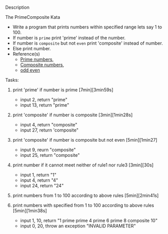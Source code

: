 Description

The PrimeComposite Kata

- Write a program that prints numbers within specified range lets say 1 to 100. 
- If number is ```prime``` print 'prime' instead of the number. 
- If number is ```composite``` but not ```even``` print 'composite' instead of number.
- Else print number. 
- Reference(s)
    - [Prime numbers](https://en.wikipedia.org/wiki/Prime_number), 
    - [Composite numbers](https://en.wikipedia.org/wiki/Composite_number), 
    - [odd even](https://en.wikipedia.org/wiki/Parity_(mathematics))
    
Tasks:

  1. print 'prime' if number is prime [7min][3min59s]
     - input 2, return "prime"
     - input 13, return "prime"
  2. print 'composite' if number is composite [3min][1min28s]
     - input 4, return "composite"
     - input 27, return 'composite"
  3. print 'composite' if number is composite but not even [5min][1min27]
     - input 9, reurn "composite"
     - input 25, return "composite"
  4. print number if it cannot meet neither of rule1 nor rule3 [3min][30s]
     - input 1, return "1"
     - input 4, return "4"
     - input 24, return "24"
  5. print numbers from 1 to 100 according to above rules [5min][2min41s]
  
  6. print numbers with specified from 1 to 100 according to above rules [5min][1min38s]
     - input 1, 10, return "1 prime prime 4 prime 6 prime 8 composite 10"
     - input 0, 20, throw an exception "INVALID PARAMETER"
  
